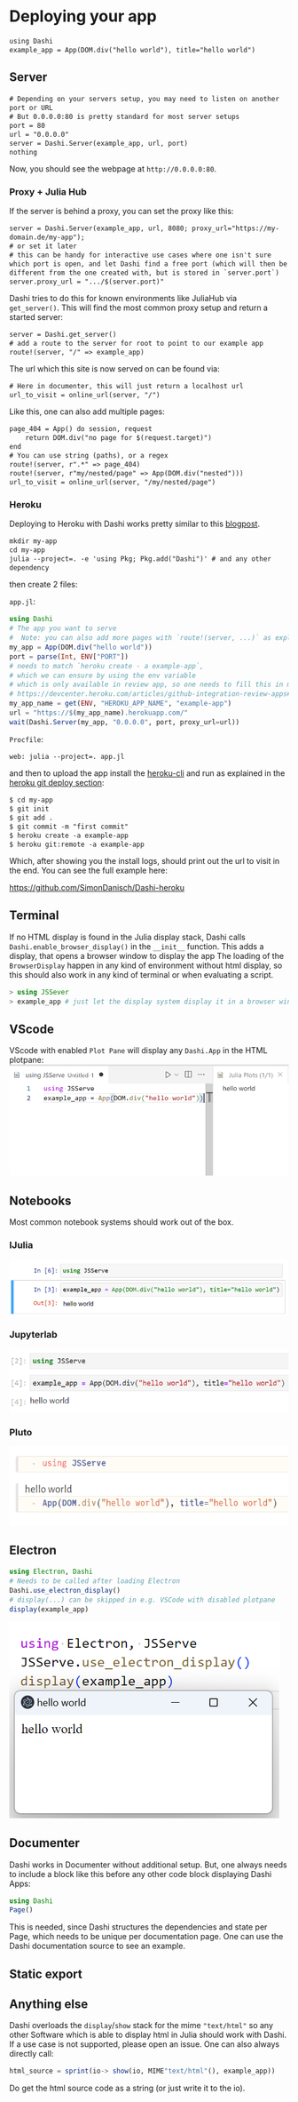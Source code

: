 # Deploying your app

```@example 1
using Dashi
example_app = App(DOM.div("hello world"), title="hello world")
```

## Server

```@example 1
# Depending on your servers setup, you may need to listen on another port or URL
# But 0.0.0.0:80 is pretty standard for most server setups
port = 80
url = "0.0.0.0"
server = Dashi.Server(example_app, url, port)
nothing
```

Now, you should see the webpage at `http://0.0.0.0:80`.

### Proxy + Julia Hub

If the server is behind a proxy, you can set the proxy like this:

```@example 1
server = Dashi.Server(example_app, url, 8080; proxy_url="https://my-domain.de/my-app");
# or set it later
# this can be handy for interactive use cases where one isn't sure which port is open, and let Dashi find a free port (which will then be different from the one created with, but is stored in `server.port`)
server.proxy_url = ".../$(server.port)"
```

Dashi tries to do this for known environments like JuliaHub via `get_server()`.
This will find the most common proxy setup and return a started server:

```@example 1
server = Dashi.get_server()
# add a route to the server for root to point to our example app
route!(server, "/" => example_app)
```
The url which this site is now served on can be found via:

```@example 1
# Here in documenter, this will just return a localhost url
url_to_visit = online_url(server, "/")
```

Like this, one can also add multiple pages:
```@example 1
page_404 = App() do session, request
    return DOM.div("no page for $(request.target)")
end
# You can use string (paths), or a regex
route!(server, r".*" => page_404)
route!(server, r"my/nested/page" => App(DOM.div("nested")))
url_to_visit = online_url(server, "/my/nested/page")
```

### Heroku

Deploying to Heroku with Dashi works pretty similar to this [blogpost](https://towardsdatascience.com/deploying-julia-projects-on-heroku-com-eb8da5248134).

```
mkdir my-app
cd my-app
julia --project=. -e 'using Pkg; Pkg.add("Dashi")' # and any other dependency
```

then create 2 files:

`app.jl`:
```julia
using Dashi
# The app you want to serve
#  Note: you can also add more pages with `route!(server, ...)` as explained aboce
my_app = App(DOM.div("hello world"))
port = parse(Int, ENV["PORT"])
# needs to match `heroku create - a example-app`,
# which we can ensure by using the env variable
# which is only available in review app, so one needs to fill this in manually for now
# https://devcenter.heroku.com/articles/github-integration-review-apps#injected-environment-variables
my_app_name = get(ENV, "HEROKU_APP_NAME", "example-app")
url = "https://$(my_app_name).herokuapp.com/"
wait(Dashi.Server(my_app, "0.0.0.0", port, proxy_url=url))
```
`Procfile`:
```
web: julia --project=. app.jl
```

and then to upload the app install the [heroku-cli](https://devcenter.heroku.com/articles/heroku-cli) and run as explained in the [heroku git deploy section](https://devcenter.heroku.com/articles/git):

```
$ cd my-app
$ git init
$ git add .
$ git commit -m "first commit"
$ heroku create -a example-app
$ heroku git:remote -a example-app
```
Which, after showing you the install logs, should print out the url to visit in the end.
You can see the full example here:

https://github.com/SimonDanisch/Dashi-heroku

## Terminal
If no HTML display is found in the Julia display stack, Dashi calls `Dashi.enable_browser_display()` in the `__init__` function.
This adds a display, that opens a browser window to display the app
The loading of the `BrowserDisplay` happen in any kind of environment without html display, so this should also work in any kind of terminal or when evaluating a script.

```julia
> using JSSever
> example_app # just let the display system display it in a browser window
```

## VScode

VScode with enabled `Plot Pane` will display any `Dashi.App` in the HTML plotpane:
![](vscode.png)

## Notebooks

Most common notebook systems should work out of the box.

### IJulia
![](ijulia.png)

### Jupyterlab
![](jupyterlab.png)

### Pluto
![](pluto.png)

## Electron

```julia
using Electron, Dashi
# Needs to be called after loading Electron
Dashi.use_electron_display()
# display(...) can be skipped in e.g. VSCode with disabled plotpane
display(example_app)
```
![](electron.png)

## Documenter

Dashi works in Documenter without additional setup.
But, one always needs to include a block like this before any other code block displaying Dashi Apps:

```julia
using Dashi
Page()
```
This is needed, since Dashi structures the dependencies and state per Page, which needs to be unique per documentation page.
One can use the Dashi documentation source to see an example.

## Static export


## Anything else

Dashi overloads the `display`/`show` stack for the mime `"text/html"` so any other Software which is able to display html in Julia should work with Dashi.
If a use case is not supported, please open an issue.
One can also always directly call:
```julia
html_source = sprint(io-> show(io, MIME"text/html"(), example_app))
```
Do get the html source code as a string (or just write it to the io).
